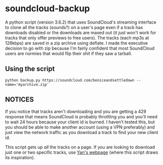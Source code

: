 # soundcloud-backup

A python script (version 3.6.2) that uses SoundCloud's streaming interface to clone all the tracks (sounds?) on a user's page even if a track has downloads disabled or the downloads are maxed out (it just won't work for tracks that only offer previews to free users). The tracks (each mp3s at 128kbps) are saved in a zip archive using deflate. I made the executive decision to go with zip because I'm fairly confident that most SoundCloud users are normies that would flip their shit if they saw a tarball.

## Using the script

```python backup.py https://soundcloud.com/beniceandsettledown --name='myarchive.zip'```

## NOTICES

If you notice that tracks aren't downloading and you are getting a 429 response that means SoundCloud is probably throttling you and you'll need to wait 24 hours because your client id is burned. I haven't tested this, but you should be able to make another account (using a VPN preferably) and just view the network traffic as you download a track to find your new client id.

This script gets up *all* the tracks on a page. If you are looking to download just one or two specific tracks, use [Yan's webpage](https://diracdeltas.github.io/SoundDrop/) (where this script draws its inspiration).
